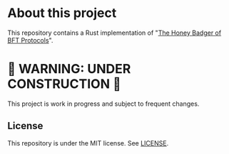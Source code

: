 # About this project

This repository contains a Rust implementation of "[The Honey Badger of BFT Protocols]([199.pdf](https://eprint.iacr.org/2016/199.pdf))".

# 🚧 WARNING: UNDER CONSTRUCTION 🚧

This project is work in progress and subject to frequent changes.


## License

This repository is under the MIT license. See [LICENSE](LICENSE).
